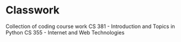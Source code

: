 # Classwork
Collection of coding course work
CS 381 - Introduction and Topics in Python
CS 355 - Internet and Web Technologies
